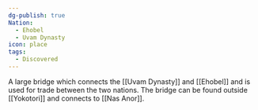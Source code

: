 ```yaml
---
dg-publish: true
Nation:
  - Ehobel
  - Uvam Dynasty
icon: place
tags:
  - Discovered
---
```

A large bridge which connects the [[Uvam Dynasty]] and [[Ehobel]] and is used for trade between the two nations. The bridge can be found outside [[Yokotori]] and connects to [[Nas Anor]].